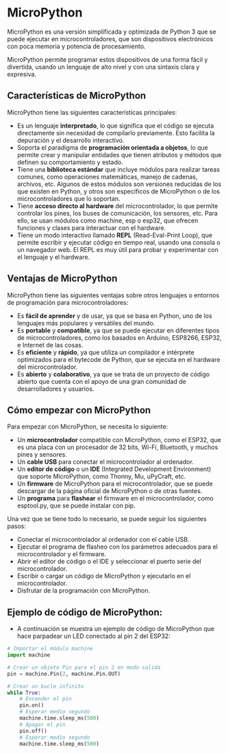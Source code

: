 # MicroPython

MicroPython es una versión simplificada y optimizada de Python 3 que se puede ejecutar en microcontroladores, que son dispositivos electrónicos con poca memoria y potencia de procesamiento. 

MicroPython permite programar estos dispositivos de una forma fácil y divertida, usando un lenguaje de alto nivel y con una sintaxis clara y expresiva.

## Características de MicroPython

MicroPython tiene las siguientes características principales:

- Es un lenguaje **interpretado**, lo que significa que el código se ejecuta directamente sin necesidad de compilarlo previamente. Esto facilita la depuración y el desarrollo interactivo.
- Soporta el paradigma de **programación orientada a objetos**, lo que permite crear y manipular entidades que tienen atributos y métodos que definen su comportamiento y estado.
- Tiene una **biblioteca estándar** que incluye módulos para realizar tareas comunes, como operaciones matemáticas, manejo de cadenas, archivos, etc. Algunos de estos módulos son versiones reducidas de los que existen en Python, y otros son específicos de MicroPython o de los microcontroladores que lo soportan.
- Tiene **acceso directo al hardware** del microcontrolador, lo que permite controlar los pines, los buses de comunicación, los sensores, etc. Para ello, se usan módulos como machine, esp o esp32, que ofrecen funciones y clases para interactuar con el hardware.
- Tiene un modo interactivo llamado **REPL** (Read-Eval-Print Loop), que permite escribir y ejecutar código en tiempo real, usando una consola o un navegador web. El REPL es muy útil para probar y experimentar con el lenguaje y el hardware.
  
## Ventajas de MicroPython

MicroPython tiene las siguientes ventajas sobre otros lenguajes o entornos de programación para microcontroladores:

- Es **fácil de aprender** y de usar, ya que se basa en Python, uno de los lenguajes más populares y versátiles del mundo.
- Es **portable** y **compatible**, ya que se puede ejecutar en diferentes tipos de microcontroladores, como los basados en Arduino, ESP8266, ESP32, e Internet de las cosas.
- Es **eficiente** y **rápido**, ya que utiliza un compilador e intérprete optimizados para el bytecode de Python, que se ejecuta en el hardware del microcontrolador.
- Es **abierto** y **colaborativo**, ya que se trata de un proyecto de código abierto que cuenta con el apoyo de una gran comunidad de desarrolladores y usuarios.
  
## Cómo empezar con MicroPython

Para empezar con MicroPython, se necesita lo siguiente:

- Un **microcontrolador** compatible con MicroPython, como el ESP32, que es una placa con un procesador de 32 bits, Wi-Fi, Bluetooth, y muchos pines y sensores.
- Un **cable USB** para conectar el microcontrolador al ordenador.
- Un **editor de código** o un **IDE** (Integrated Development Environment) que soporte MicroPython, como Thonny, Mu, uPyCraft, etc.
- Un **firmware** de MicroPython para el microcontrolador, que se puede descargar de la página oficial de MicroPython o de otras fuentes.
- Un **programa** para **flashear** el firmware en el microcontrolador, como esptool.py, que se puede instalar con pip.
  
Una vez que se tiene todo lo necesario, se puede seguir los siguientes pasos:

- Conectar el microcontrolador al ordenador con el cable USB.
- Ejecutar el programa de flasheo con los parámetros adecuados para el microcontrolador y el firmware.
- Abrir el editor de código o el IDE y seleccionar el puerto serie del microcontrolador.
- Escribir o cargar un código de MicroPython y ejecutarlo en el microcontrolador.
- Disfrutar de la programación con MicroPython.
  
## Ejemplo de código de MicroPython:

- A continuación se muestra un ejemplo de código de MicroPython que hace parpadear un LED conectado al pin 2 del ESP32:

```python
# Importar el módulo machine
import machine

# Crear un objeto Pin para el pin 2 en modo salida
pin = machine.Pin(2, machine.Pin.OUT)

# Crear un bucle infinito
while True:
    # Encender el pin
    pin.on()
    # Esperar medio segundo
    machine.time.sleep_ms(500)
    # Apagar el pin
    pin.off()
    # Esperar medio segundo
    machine.time.sleep_ms(500)
```
